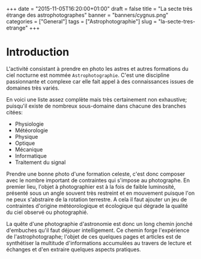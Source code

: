 +++
date = "2015-11-05T16:20:00+01:00"
draft = false
title = "La secte très étrange des astrophotographes"
banner = "banners/cygnus.png"
categories = ["General"]
tags = ["Astrophotographie"]
slug = "la-secte-tres-etrange"
+++

Introduction
============

L'activité consistant à prendre en photo les astres et autres formations du ciel nocturne est nommée `Astrophotographie`. C'est une discipline passionnante et complexe car elle fait appel à des connaissances issues de domaines très variés.

En voici une liste assez complète mais très certainement non exhaustive; puisqu'il existe de nombreux sous-domaine dans chacune des branches citées:

* Physiologie
* Météorologie
* Physique
* Optique
* Mécanique
* Informatique
* Traitement du signal

Prendre une bonne photo d'une formation celeste, c'est donc composer avec le nombre important de contraintes qui s'impose au photographe. En premier lieu, l'objet à photographier est à la fois de faible luminosité, présenté sous un angle souvent très restreint et en mouvement puisque l'on ne peux s'abstraire de la rotation terrestre. A cela il faut ajouter un jeu de contraintes d'origine météorologique et écologique qui dégrade la qualité du ciel observé ou photographié.

La quête d'une photographie d'astronomie est donc un long chemin jonché d'embuches qu'il faut déjouer intelligement. Ce chemin forge l'expérience de l'astrophotographe; l'objet de ces quelques pages et articles est de synthétiser la multitude d'informations accumulées au travers de lecture et échanges et d'en extraire quelques aspects pratiques.
